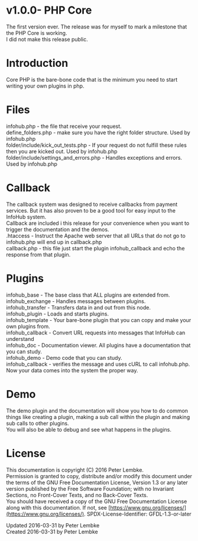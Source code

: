 # v1.0.0- PHP Core

The first version ever. The release was for myself to mark a milestone that the PHP Core is working.  
I did not make this release public.

# Introduction
Core PHP is the bare-bone code that is the minimum you need to start writing your own plugins in php.  

# Files
infohub.php - the file that receive your request.  
define_folders.php - make sure you have the right folder structure. Used by infohub.php  
folder/include/kick_out_tests.php - If your request do not fulfill these rules then you are kicked out. Used by infohub.php  
folder/include/settings_and_errors.php - Handles exceptions and errors. Used by infohub.php  

# Callback
The callback system was designed to receive callbacks from payment services. But it has also proven to be a good tool for easy input to the InfoHub system.  
Callback are included i this release for your convenience when you want to trigger the documentation and the demos.  
.htaccess - Instruct the Apache web server that all URLs that do not go to infohub.php will end up in callback.php  
callback.php - this file just start the plugin infohub_callback and echo the response from that plugin.  

# Plugins
infohub_base - The base class that ALL plugins are extended from.  
infohub_exchange - Handles messages between plugins.  
infohub_transfer - Transfers data in and out from this node.  
infohub_plugin - Loads and starts plugins.  
infohub_template - Your bare-bone plugin that you can copy and make your own plugins from.  
infohub_callback - Convert URL requests into messages that InfoHub can understand  
infohub_doc - Documentation viewer. All plugins have a documentation that you can study.  
infohub_demo - Demo code that you can study.  
infohub_callback - verifies the message and uses cURL to call infohub.php. Now your data comes into the system the proper way.  

# Demo
The demo plugin and the documentation will show you how to do common things like creating a plugin, making a sub call within the plugin and making sub calls to other plugins.  
You will also be able to debug and see what happens in the plugins.  

# License
This documentation is copyright (C) 2016 Peter Lembke.  
Permission is granted to copy, distribute and/or modify this document under the terms of the GNU Free Documentation License, Version 1.3 or any later version published by the Free Software Foundation; with no Invariant Sections, no Front-Cover Texts, and no Back-Cover Texts.  
You should have received a copy of the GNU Free Documentation License along with this documentation. If not, see [https://www.gnu.org/licenses/](https://www.gnu.org/licenses/).  SPDX-License-Identifier: GFDL-1.3-or-later  

Updated 2016-03-31 by Peter Lembke  
Created 2016-03-31 by Peter Lembke  
